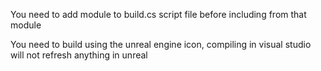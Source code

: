 You need to add module to build.cs script file before including from that module

You need to build using the unreal engine icon, compiling in visual studio will not refresh anything in unreal

